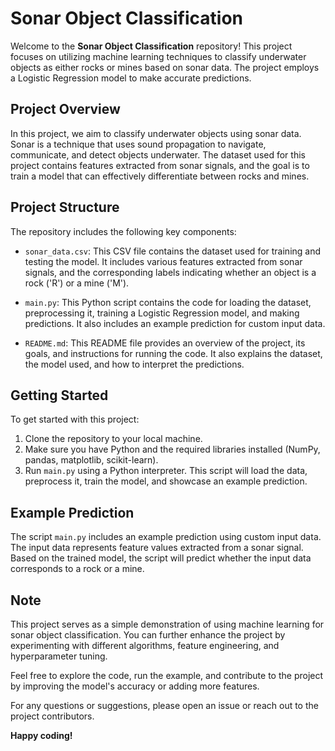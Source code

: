 # Sonar Object Classification

Welcome to the **Sonar Object Classification** repository! This project focuses on utilizing machine learning techniques to classify underwater objects as either rocks or mines based on sonar data. The project employs a Logistic Regression model to make accurate predictions.

## Project Overview

In this project, we aim to classify underwater objects using sonar data. Sonar is a technique that uses sound propagation to navigate, communicate, and detect objects underwater. The dataset used for this project contains features extracted from sonar signals, and the goal is to train a model that can effectively differentiate between rocks and mines.

## Project Structure

The repository includes the following key components:

- `sonar_data.csv`: This CSV file contains the dataset used for training and testing the model. It includes various features extracted from sonar signals, and the corresponding labels indicating whether an object is a rock ('R') or a mine ('M').

- `main.py`: This Python script contains the code for loading the dataset, preprocessing it, training a Logistic Regression model, and making predictions. It also includes an example prediction for custom input data.

- `README.md`: This README file provides an overview of the project, its goals, and instructions for running the code. It also explains the dataset, the model used, and how to interpret the predictions.

## Getting Started

To get started with this project:

1. Clone the repository to your local machine.
2. Make sure you have Python and the required libraries installed (NumPy, pandas, matplotlib, scikit-learn).
3. Run `main.py` using a Python interpreter. This script will load the data, preprocess it, train the model, and showcase an example prediction.

## Example Prediction

The script `main.py` includes an example prediction using custom input data. The input data represents feature values extracted from a sonar signal. Based on the trained model, the script will predict whether the input data corresponds to a rock or a mine.

## Note

This project serves as a simple demonstration of using machine learning for sonar object classification. You can further enhance the project by experimenting with different algorithms, feature engineering, and hyperparameter tuning.

Feel free to explore the code, run the example, and contribute to the project by improving the model's accuracy or adding more features.

For any questions or suggestions, please open an issue or reach out to the project contributors.

**Happy coding!**
